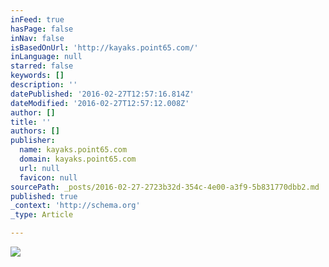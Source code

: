 ```yaml
---
inFeed: true
hasPage: false
inNav: false
isBasedOnUrl: 'http://kayaks.point65.com/'
inLanguage: null
starred: false
keywords: []
description: ''
datePublished: '2016-02-27T12:57:16.814Z'
dateModified: '2016-02-27T12:57:12.008Z'
author: []
title: ''
authors: []
publisher:
  name: kayaks.point65.com
  domain: kayaks.point65.com
  url: null
  favicon: null
sourcePath: _posts/2016-02-27-2723b32d-354c-4e00-a3f9-5b831770dbb2.md
published: true
_context: 'http://schema.org'
_type: Article

---
```

![](https://s3-us-west-2.amazonaws.com/the-grid-img/p/918334f4a899941a163bd3d448668a43ed172e10.jpg)